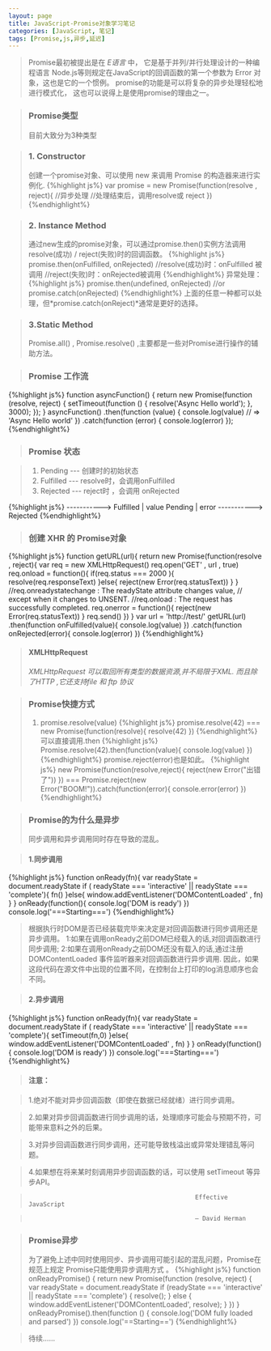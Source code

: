 ```yaml
---
layout: page
title: JavaScript-Promise对象学习笔记
categories: [JavaScript, 笔记]
tags: [Promise,js,异步,延迟]
---
```

>Promise最初被提出是在 *E语言* 中， 它是基于并列/并行处理设计的一种编程语言
>Node.js等则规定在JavaScript的回调函数的第一个参数为 Error 对象，这也是它的一个惯例。
>promise的功能是可以将复杂的异步处理轻松地进行模式化， 这也可以说得上是使用promise的理由之一。

>### Promise类型
>目前大致分为3种类型

>### 1. Constructor
>创建一个promise对象、可以使用 new 来调用 Promise 的构造器来进行实例化.
{%highlight js%}
  var promise = new Promise(function(resolve , reject){
    //异步处理
    //处理结束后，调用resolve或 reject
  })
{%endhighlight%}

>### 2. Instance Method
>通过new生成的promise对象，可以通过promise.then()实例方法调用 resolve(成功) / reject(失败)时的回调函数。
{%highlight js%}
  promise.then(onFulfilled, onRejected)
  //resolve(成功)时：onFulfilled 被调用
  //reject(失败)时：onRejected被调用
{%endhighlight%}
>异常处理：
{%highlight js%}
  promise.then(undefined, onRejected)
  //or
  promise.catch(onRejected)
{%endhighlight%}
>上面的任意一种都可以处理，但*promise.catch(onReject)*通常是更好的选择。

>### 3.Static Method
>Promise.all() , Promise.resolve() ,主要都是一些对Promise进行操作的辅助方法。

>### Promise 工作流
{%highlight js%}
  function asyncFunction() {
    return new Promise(function (resolve, reject) {
      setTimeout(function () {
        resolve('Async Hello world');
      }, 3000);
    });
  }
  asyncFunction()
  .then(function (value) {
    console.log(value)    // => 'Async Hello world'
  })
  .catch(function (error) {
    console.log(error)
  });
{%endhighlight%}

>### Promise 状态

>   1. Pending --- 创建时的初始状态
>   2. Fulfilled --- resolve时，会调用onFulfilled
>   3. Rejected ---  reject时 ，会调用 onRejected

{%highlight js%}
         -----------> Fulfilled
         |   value
  Pending
         |   error
         -----------> Rejected
{%endhighlight%}

>### 创建 XHR 的 Promise对象
{%highlight js%}
  function getURL(url){
    return new Promise(function(resolve , reject){
      var req = new XMLHttpRequest()
      req.open('GET' , url , true)
      req.onload = function(){
         if(req.status === 2000 ){
           resolve(req.responseText)
         }else{
           reject(new Error(req.statusText))
         }
      }
      //req.onreadystatechange : The readyState attribute changes value, 
      //                           except when it changes to UNSENT.
      //req.onload : The request has successfully completed.
      req.onerror = function(){
        reject(new Error(req.statusText))
      }
      req.send()
    })
  }
  var url = 'http://test/'
  getURL(url)
  .then(function onFulfilled(value){
    console.log(value)
  })
  .catch(function onRejected(error){
  	console.log(error)
  })
{%endhighlight%}

>#### XMLHttpRequest
>*XMLHttpRequest 可以取回所有类型的数据资源,并不局限于XML. 而且除了HTTP ,它还支持file 和 ftp 协议*

>### Promise快捷方式
>1. promise.resolve(value)
{%highlight js%}
  promise.resolve(42) 
  === 
  new Promise(function(resolve){
    resolve(42)
  })
{%endhighlight%}
>可以直接调用.then
{%highlight js%}
  Promise.resolve(42).then(function(value){
    console.log(value)
  })
{%endhighlight%}
>promise.reject(error)也是如此。
{%highlight js%}
  new Promise(function(resolve,reject){
    reject(new Error("出错了"))
  })
  ===
  Promise.reject(new Error("BOOM!")).catch(function(error){
    console.error(error)
  })
{%endhighlight%}

>### Promise的为什么是异步
>同步调用和异步调用同时存在导致的混乱。

>#### 1.同步调用
{%highlight js%}
  function onReady(fn){
    var readyState = document.readyState
    if ( readyState === 'interactive' || readyState === 'complete'){
      fn()
    }else{
      window.addEventListener('DOMContentLoaded' , fn)
    }
  }
  onReady(function(){
    console.log('DOM is ready')
  })
  console.log('===Starting===')
{%endhighlight%}
>根据执行时DOM是否已经装载完毕来决定是对回调函数进行同步调用还是异步调用。
>1:如果在调用onReady之前DOM已经载入的话,对回调函数进行同步调用;
>2:如果在调用onReady之前DOM还没有载入的话,通过注册 DOMContentLoaded 事件监听器来对回调函数进行异步调用.
>因此，如果这段代码在源文件中出现的位置不同，在控制台上打印的log消息顺序也会不同。

>#### 2.异步调用
{%highlight js%}
  function onReady(fn){
    var readyState = document.readyState
    if ( readyState === 'interactive' || readyState === 'complete'){
      setTimeout(fn,0)
    }else{
      window.addEventListener('DOMContentLoaded' , fn)
    }
  }
  onReady(function(){
    console.log('DOM is ready')
  })
  console.log('===Starting===')
{%endhighlight%}

>#### 注意：

>   1.绝对不能对异步回调函数（即使在数据已经就绪）进行同步调用。

>   2.如果对异步回调函数进行同步调用的话，处理顺序可能会与预期不符，可能带来意料之外的后果。

>   3.对异步回调函数进行同步调用，还可能导致栈溢出或异常处理错乱等问题。

>   4.如果想在将来某时刻调用异步回调函数的话，可以使用 setTimeout 等异步API。

>                                                   Effective JavaScript

>                                                   — David Herman

>### Promise异步
>为了避免上述中同时使用同步、异步调用可能引起的混乱问题，Promise在规范上规定 Promise只能使用异步调用方式 。
{%highlight js%}
  function onReadyPromise() {
    return new Promise(function (resolve, reject) {
      var readyState = document.readyState
      if (readyState === 'interactive' || readyState === 'complete') {
        resolve();
      } else {
        window.addEventListener('DOMContentLoaded', resolve);
      }
    })
  }
  onReadyPromise().then(function () {
    console.log('DOM fully loaded and parsed')
  })
  console.log('==Starting==')
{%endhighlight%}

>待续......